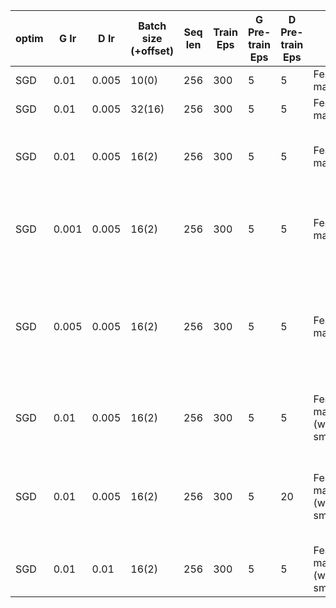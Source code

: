 

| optim | G lr | D lr | Batch size (+offset) | Seq len | Train Eps | G Pre-train Eps | D Pre-train Eps | G loss | Result | Tries | Output |
|---|---|---|---|---|---|---|---|---|---|---|---|
| SGD | 0.01 | 0.005 | 10(0) | 256 | 300 | 5 | 5 | Feature matching | Fail | 1 | Not saved |
| SGD | 0.01 | 0.005 | 32(16) | 256 | 300 | 5 | 5 | Feature matching | Fail | 1 | Not saved |
| SGD | 0.01 | 0.005 | 16(2) | 256 | 300 | 5 | 5 | Feature matching | Relatively STABLE training, mode collapse | 1 | Not saved |
| SGD | 0.001 | 0.005 | 16(2) | 256 | 300 | 5 | 5 | Feature matching | Unstable training, output quite repetitive and notes are too high | 1 | Not saved |
| SGD | 0.005 | 0.005 | 16(2) | 256 | 300 | 5 | 5 | Feature matching | A bit unstable training, output not playing (probably because of high start tick) | 1 | Not saved |
| SGD | 0.01 | 0.005 | 16(2) | 256 | 300 | 5 | 5 | Feature matching (w/ label smoothing) | Relatively STABLE training, sounds minor | 1 | label_smoothing.zip |
| SGD | 0.01 | 0.005 | 16(2) | 256 | 300 | 5 | 20 | Feature matching (w/ label smoothing) | Relatively STABLE training, sounds minor, fast tick, monotonous | 1 | Not saved |
| SGD | 0.01 | 0.01 | 16(2) | 256 | 300 | 5 | 5 | Feature matching (w/ label smoothing) | | | |

